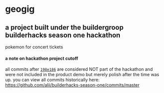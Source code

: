 # geogig

## a project built under the buildergroop builderhacks season one hackathon

pokemon for concert tickets

#### a note on hackathon project cutoff

all commits after [`198e186`](https://github.com/alii/builderhacks-season-one/tree/198e18644a2116442ce50ad65cd917dfd8b02e59) are considered NOT part of the hackathon and were not included in the product demo but merely polish after the time was up. you can view all commits historically here: https://github.com/alii/builderhacks-season-one/commits/master
